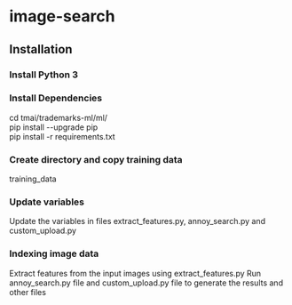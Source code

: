 # image-search

## Installation

### Install Python 3

### Install Dependencies

cd tmai/trademarks-ml/ml/ <br>
pip install --upgrade pip <br>
pip install -r requirements.txt

### Create directory and copy training data
training_data

### Update variables
Update the variables in files extract_features.py, annoy_search.py and custom_upload.py

### Indexing image data

Extract features from the input images using extract_features.py
Run annoy_search.py file and custom_upload.py file to generate the results and other files
